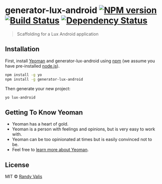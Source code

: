 # generator-lux-android [![NPM version][npm-image]][npm-url] [![Build Status][travis-image]][travis-url] [![Dependency Status][daviddm-image]][daviddm-url]
> Scaffolding for a Lux Android application

## Installation

First, install [Yeoman](http://yeoman.io) and generator-lux-android using [npm](https://www.npmjs.com/) (we assume you have pre-installed [node.js](https://nodejs.org/)).

```bash
npm install -g yo
npm install -g generator-lux-android
```

Then generate your new project:

```bash
yo lux-android
```

## Getting To Know Yeoman

 * Yeoman has a heart of gold.
 * Yeoman is a person with feelings and opinions, but is very easy to work with.
 * Yeoman can be too opinionated at times but is easily convinced not to be.
 * Feel free to [learn more about Yeoman](http://yeoman.io/).

## License

MIT © [Randy Valis]()


[npm-image]: https://badge.fury.io/js/generator-lux-android.svg
[npm-url]: https://npmjs.org/package/generator-lux-android
[travis-image]: https://travis-ci.org/xran-deex/generator-lux-android.svg?branch=master
[travis-url]: https://travis-ci.org/xran-deex/generator-lux-android
[daviddm-image]: https://david-dm.org/xran-deex/generator-lux-android.svg?theme=shields.io
[daviddm-url]: https://david-dm.org/xran-deex/generator-lux-android
